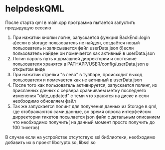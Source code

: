 # helpdeskQML
После старта qml в main.cpp программа пытается запустить предыдущую сессию

1. При нажатии кнопки логин, запускается функция BackEnd::login 
  а)если в storage пользователь не найден, создаётся новый пользователь и записывается файл userData.json
  б)если пользователь найден он помечается как активный в userData.json
2. Логин пароль путь к домашней дирректории и состояние пользователя хранятся в PATHAPP/USER/config/userData.json в открытом виде
3. При нажатии стрелки "в лево" в тулбаре, происходит выход пользователя и помечается как не активный в userData.json
4. После того как пользователь активируется, запускается полинг, из присланных данных с сервера сравниваем метку последнего изменения "date_updated" c теми что хранятся на диске и если необходимо обновляем файл
5. Так же запускается полинг для получения данных из Storage в qml, где отображаются сами данные, во время опроса интерфейсом дирректории тикетов посылается json файл с детальным описанием что необходимо получить( на данный момент просто получить до 100 тикетов)

В случае если на устройстве отсутствую ssl библиотеки, необходимо добавить их в проект libcrypto.so, libssl.so
